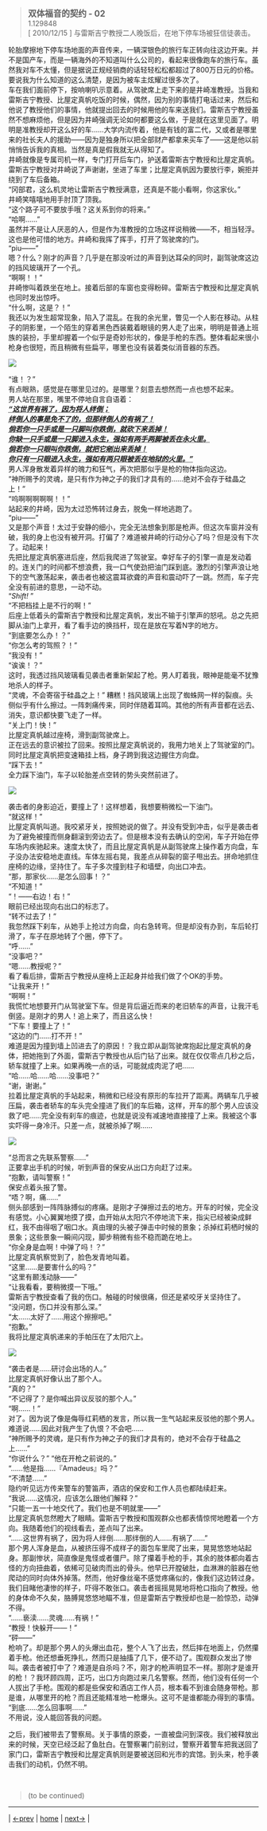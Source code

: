 > <big> **双体福音的契约 - 02** </big>  
> 1.129848  
> [ 2010/12/15 ] 与雷斯吉宁教授二人晚饭后，在地下停车场被狂信徒袭击。  

轮胎摩擦地下停车场地面的声音传来，一辆深银色的旅行车正转向往这边开来。并不是国产车，而是一辆海外的不知道叫什么公司的，看起来很像跑车的旅行车。虽然我对车不太懂，但是据说正规经销商的话轻轻松松都超过了800万日元的价格。要说我为什么知道的这么清楚，是因为被车主炫耀过很多次了。  
车在我们面前停下，按响喇叭示意着。从驾驶席上走下来的是井崎准教授。当我和雷斯吉宁教授、比屋定真帆吃饭的时候，偶然，因为别的事情打电话过来，然后和他说了教授他们的事情，他就提出回去的时候用他的车来送我们。雷斯吉宁教授虽然不想麻烦他，但是因为井崎强调无论如何都要这么做，于是就在这里见面了。明明是准教授却开这么好的车……大学内流传着，他是有钱的富二代，又或者是哪里来的社长夫人的援助——因为是独身所以把全部财产都拿来买车了——这是他以前悄悄告诉我的真相。当然是真是假我就无从得知了。  
井崎就像是专属司机一样，专门打开后车门，护送着雷斯吉宁教授和比屋定真帆。雷斯吉宁教授对井崎说了声谢谢，坐进了车里；比屋定真帆因为要放行李，婉拒并绕到了车后备箱。  
“冈部君，这么机灵地让雷斯吉宁教授满意，还真是不能小看啊，你这家伙。”  
井崎笑嘻嘻地用手肘顶了顶我。  
“这个路子可不要放手哦？这关系到你的将来。”  
“哈啊……”  
虽然并不是让人厌恶的人，但是作为准教授的立场这样说稍微——不，相当轻浮。这也是他可惜的地方。井崎和我挥了挥手，打开了驾驶席的门。  
“piu——”  
嗯？什么？刚才的声音？几乎是在那没听过的声音到达耳朵的同时，副驾驶席这边的挡风玻璃开了一个孔。  
“啊啊！！”  
井崎惨叫着跌坐在地上。接着后部的车窗也变得粉碎。雷斯吉宁教授和比屋定真帆也同时发出惊呼。  
“什么啊，这是？！”  
我还以为发生超常现象，陷入了混乱。在我的余光里，瞥见一个人影在移动。从柱子的阴影里，一个陌生的穿着黑色西装戴着眼镜的男人走了出来，明明是普通上班族的装扮，手里却握着一个似乎是奇妙形状的，像是手枪的东西。整体看起来很小枪身也很短，而且稍微有些扁平，哪里也没有装着类似消音器的东西。  

![](../pics/0020-1.png)

“谁！？”  
有点眼熟，感觉是在哪里见过的。是哪里？刻意去想然而一点也想不起来。  
男人站在那里，嘴里不停地自言自语着：  
<abbr title="引自马太福音18:718:8">
***“这世界有祸了，因为将人绊倒；  
绊倒人的事是免不了的，但那绊倒人的有祸了！  
倘若你一只手或是一只脚叫你跌倒，就砍下来丢掉！  
你缺一只手或是一只脚进入永生，强如有两手两脚被丢在永火里。  
倘若你一只眼叫你跌倒，就把它剜出来丢掉！  
你只有一只眼进入永生，强如有两只眼被丢在地狱的火里。”***  
</abbr>
男人浑身散发着异样的魄力和狂气，再次把那似乎是枪的物体指向这边。  
“神所赐予的灵魂，是只有作为神之子的我们才具有的……绝对不会存于硅晶之上！”  
“呜啊啊啊啊啊！！”  
站起来的井崎，因为太过恐怖转过身去，脱兔一样地逃跑了。  
“piu——”  
又是那个声音！太过于安静的细小，完全无法想象到那是枪声。但这次车窗并没有破，我的身上也没有被开洞。打偏了？难道被井崎的行动分心了吗？但是没有下次了。动起来！  
先把比屋定真帆塞进后座，然后我爬进了驾驶室。幸好车子的引擎一直是发动着的。连关门的时间都不想浪费，我一口气使劲把油门踩到底。激烈的引擎声浪让地下的空气激荡起来，袭击者也被这震耳欲聋的声音和震动吓了一跳。然而，车子完全没有前进的意思，一动不动。  
“*Shift!* ”  
“不把档挂上是不行的啊！”  
后座上低着头的雷斯吉宁教授和比屋定真帆，发出不输于引擎声的怒吼。总之先把脚从油门上拿开，看了看手边的换挡杆，现在是放在写着N字的地方。  
“到底要怎么办！？”  
“你怎么考的驾照？！”  
“我没有！”  
“诶诶！？”  
这时，我透过挡风玻璃看见袭击者重新架起了枪。男人盯着我，眼神是能毫不犹豫地杀人的样子。  
“灵魂，不会寄宿于硅晶之上！”
糟糕！挡风玻璃上出现了蜘蛛网一样的裂痕。头侧似乎有什么擦过。一阵刺痛传来，同时伴随着耳鸣。其他的所有声音都在远去、消失，意识都快要飞走了一样。  
“关上门！快！”  
比屋定真帆越过座椅，滑到副驾驶席上。  
正在远去的意识被拉了回来。按照比屋定真帆说的，我用力地关上了驾驶室的门。同时比屋定真帆把变速箱挂上档，身子跨到我这边握住方向盘。  
“踩下去！”  
全力踩下油门，车子以轮胎差点空转的势头突然前进了。  

![](../pics/0020-2.png)

袭击者的身影迫近，要撞上了！这样想着，我想要稍微松一下油门。  
“就这样！”  
比屋定真帆叫道。我咬紧牙关，按照她说的做了。并没有受到冲击，似乎是袭击者为了避免被撞而侧身翻滚到旁边去了。但是根本没有去确认的空闲，车子开始在停车场内疾驰起来。速度太快了，而且比屋定真帆是从副驾驶席上操作着方向盘，车子没办法安稳地走直线。车体左摇右晃，我差点从碎裂的窗子甩出去。拼命地抓住座椅的边缘，坚持住了。车子多次撞到柱子和墙壁，向出口冲去。  
“那，那家伙……是怎么回事！？”  
“不知道！”  
“！——右边！右！”  
眼前已经出现向右出口的标志了。  
“转不过去了！”  
我忽然踩下刹车，从她手上抢过方向盘，向右急转弯。但是却没有办到，车后轮打滑了，车子在原地转了个圈，停下了。  
“呼……”  
“没事吧？”  
“嗯……教授呢？”  
看了看后排，雷斯吉宁教授从座椅上正起身并给我们做了个OK的手势。  
“让我来开！”  
“啊啊！”  
我慌忙地想要开门从驾驶室下车。但是背后逼近而来的老旧轿车的声音，让我汗毛倒竖。是刚才的男人！追上来了，而且这么快！  
“下车！要撞上了！”  
“这边的门……打不开！”  
难道是因为撞到墙上凹进去了的原因！？我立即从副驾驶席抱起比屋定真帆的身体，把她拖到了外面，雷斯吉宁教授也从后门钻了出来。就在仅仅零点几秒之后，轿车就撞了上来。如果再晚一点的话，可能就成肉泥了吧……  
“哈……哈……哈……没事吧？”  
“谢，谢谢。”  
拉着比屋定真帆的手站起来，稍微和已经没有原形的车拉开了距离。两辆车几乎被压扁，袭击者轿车的车头完全撞进了我们的车后箱，这样，开车的那个男人应该没救了吧……完全没有刹车的痕迹，也就是说没有减速地直接撞了上来。我被这个事实吓得一身冷汗。只差一点，就被杀掉了啊……  

![](../pics/0020-3.png)

“总而言之先联系警察……”  
正要拿出手机的时候，听到声音的保安从出口方向赶了过来。  
“抱歉，请叫警察！”  
保安点着头报了警。  
“唔？啊，痛……”  
侧头部感到一阵阵脉搏似的疼痛。是刚才子弹擦过去的地方。开车的时候，完全没有感觉。小心翼翼地摸了摸，血开始从太阳穴不停地流下来，指尖已经被染成鲜红，我不由得咽了咽口水。真由理的头被子弹击中时候的景象；杀掉红莉栖时候的景象；这些景象一瞬间闪现，脚步稍微有些不稳而跪在地上。  
“你全身是血啊！中弹了吗！？”  
比屋定真帆察觉到了，脸色发青地叫着。  
“这里……是要害什么的吗？”  
“这里有颞浅动脉——”  
“让我看看，要稍微摸一下哦。”  
雷斯吉宁教授查看了我的伤口。触碰的时候很痛，但还是紧咬牙关坚持住了。  
“没问题，伤口并没有那么深。”  
“太……太好了……用这个擦擦吧。”  
“抱歉。”  
我将比屋定真帆递来的手帕压在了太阳穴上。  

![](../pics/0020-4.png)

“袭击者是……研讨会出场的人。”  
比屋定真帆好像认出了那个人。  
“真的？”  
“不记得了？是你喊出异议反驳的那个人。”  
“啊……！”  
对了。因为说了像是侮辱红莉栖的发言，所以我一生气站起来反驳他的那个男人。难道说……因此对我产生了仇恨？不会吧……  
“神所赐予的灵魂，是只有作为神之子的我们才具有的，绝对不会存于硅晶之上……”  
“你说什么？”
“他在开枪之前说的。”  
“……他是指……『Amadeus』吗？”  
“不清楚……”  
隐约听见远方传来警车的警笛声，酒店的保安和工作人员也都陆续赶来。  
“我说……这情况，应该怎么跟他们解释？”  
“只能一五一十地交代了。我们也是不明就里——”  
比屋定真帆忽然瞪大了眼睛。雷斯吉宁教授和围观群众也都表情惊愕地瞪着一个方向。我随着他们的视线看去，差点叫了出来。  
“……这世界有祸了，因为将人绊倒……那绊倒的人……有祸了……”  
那个男人浑身是血，从被挤压得不成样子的面包车里爬了出来，晃晃悠悠地站起身。那副惨状，简直像是鬼怪或者僵尸。除了攥着手枪的手，其余的肢体都向着古怪的方向扭曲着，依稀可见破肉而出的骨头。他早已开膛破肚，血淋淋的脏器在他爬动的同时向体外掉落。然而，他好像丝毫不感觉疼痛似的，像我们这边转过身。我们目睹他凄惨的样子，吓得不敢张口。袭击者摇摇晃晃地将枪口指向了教授。他的身体命不久矣，胳膊晃悠悠地瞄不准，但是雷斯吉宁教授却也是一脸惊恐，动弹不得。  
“……亵渎……灵魂……有祸！”  
“教授！快躲开——！”  
“砰——”  
枪响了。却是那个男人的头爆出血花，整个人飞了出去，然后摔在地面上，仍然攥着手枪。他还想垂死挣扎，然而只是抽搐了几下，便不动了。围观群众发出了惨叫。袭击者被打中了？难道是自杀吗？不，刚才的枪声明显不一样。那刚才是谁开的枪！？我环顾四周，正巧，出口方向跑过来几名警察。然而，他们没有任何一个人拔出了手枪。围观的都是些保安和酒店工作人员，根本看不到谁会随身带枪。那是谁，从哪里开的枪？而且还能精准地一枪爆头。这可不是谁都能办得到的事情。  
“到底……怎么回事啊……”  
不用说，没人能回答我的问题。  

之后，我们被带去了警察局。关于事情的原委，一直被盘问到深夜。我们被释放出来的时候，天空已经泛起了鱼肚白。在警察署门前别过，警察开着警车把我送回了家门口，雷斯吉宁教授和比屋定真帆则是要被送回和光市的宾馆。到头来，枪手袭击我们的动机，仍然不明。


<br/>

> (to be continued)
---

| [←prev](./0019) | [home](../../) | [next→](./0021) |
